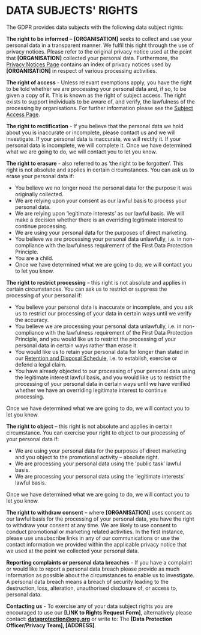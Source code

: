 # DATA SUBJECTS' RIGHTS

The GDPR provides data subjects with the following data subject rights:

**The right to be informed** – **[ORGANISATION]** seeks to collect and use your personal data in a transparent manner. We fulfil this right through the use of privacy notices. Please refer to the original privacy notice used at the point that **[ORGANISATION]** collected your personal data. Furthermore, the [Privacy Notices Page](/PRIVACY-NOTICES/Read.MD) contains an index of privacy notices used by **[ORGANISATION]** in respect of various processing activities.

**The right of access** - Unless relevant exemptions apply, you have the right to be told whether we are processing your personal data and, if so, to be given a copy of it. This is known as the right of subject access. The right exists to support individuals to be aware of, and verify, the lawfulness of the processing by organisations. For further information please see the [Subject Access Page](/SUBJECT%20ACCESS/READ.md).

**The right to rectification** - If you believe that the personal data we hold about you is inaccurate or incomplete, please contact us and we will investigate. If your personal data is inaccurate, we will rectify it. If your personal data is incomplete, we will complete it. Once we have determined what we are going to do, we will contact you to let you know.

**The right to erasure** - also referred to as ‘the right to be forgotten’. This right is not absolute and applies in certain circumstances. You can ask us to erase your personal data if:

* You believe we no longer need the personal data for the purpose it was originally collected.
* We are relying upon your consent as our lawful basis to process your personal data.
* We are relying upon ‘legitimate interests’ as our lawful basis. We will make a decision whether there is an overriding legitimate interest to continue processing.
* We are using your personal data for the purposes of direct marketing.
* You believe we are processing your personal data unlawfully, i.e. in non-compliance with the lawfulness requirement of the First Data Protection Principle.
* You are a child.
* Once we have determined what we are going to do, we will contact you to let you know.

**The right to restrict processing** – this right is not absolute and applies in certain circumstances. You can ask us to restrict or suppress the processing of your personal if:

* You believe your personal data is inaccurate or incomplete, and you ask us to restrict our processing of your data in certain ways until we verify the accuracy.
* You believe we are processing your personal data unlawfully, i.e. in non-compliance with the lawfulness requirement of the First Data Protection Principle, and you would like us to restrict the processing of your personal data in certain ways rather than erase it.
* You would like us to retain your personal data for longer than stated in our [Retention and Disposal Schedule](/RECORDS-MANAGEMENT.Read.MD), i.e. to establish, exercise or defend a legal claim.
* You have already objected to our processing of your personal data using the legitimate interest lawful basis, and you would like us to restrict the processing of your personal data in certain ways until we have verified whether we have an overriding legitimate interest to continue processing.

Once we have determined what we are going to do, we will contact you to let you know.

**The right to object** – this right is not absolute and applies in certain circumstance. You can exercise your right to object to our processing of your personal data if:

* We are using your personal data for the purposes of direct marketing and you object to the promotional activity – absolute right.
* We are processing your personal data using the ‘public task’ lawful basis.
* We are processing your personal data using the ‘legitimate interests’ lawful basis.

Once we have determined what we are going to do, we will contact you to let you know.

**The right to withdraw consent** – where **[ORGANISATION]** uses consent as our lawful basis for the processing of your personal data, you have the right to withdraw your consent at any time. We are likely to use consent to conduct promotional or marketing related activities. In the first instance, please use unsubscribe links in any of our communications or use the contact information we provided within the applicable privacy notice that we used at the point we collected your personal data.  

**Reporting complaints or personal data breaches** - If you have a complaint or would like to report a personal data breach please provide as much information as possible about the circumstances to enable us to investigate. A personal data breach means a breach of security leading to the destruction, loss, alteration, unauthorised disclosure of, or access to, personal data.

**Contacting us** - To exercise any of your data subject rights you are encouraged to use our **[LINK to Rights Request Form]**, alternatively please contact: **[dataprotection@org.org](mailto:dataprotection@org.org)** or write to: The **[Data Protection Officer/Privacy Team], [ADDRESS]**.
